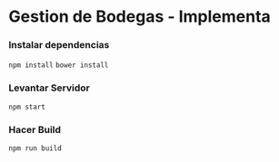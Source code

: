 # Gestion de Bodegas - Implementa

### Instalar dependencias

```npm install```
```bower install```

### Levantar Servidor

```npm start```

### Hacer Build

```npm run build```